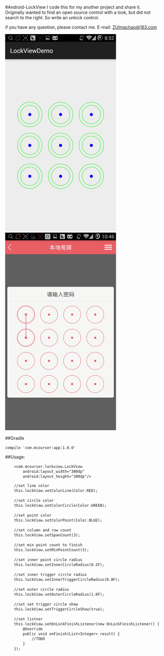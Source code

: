 #Android-LockView
I code this for my another project and share it.
Originally wanted to find an open source control with a look, but did not search to the right. So write an unlock control.

if you have any question, please contact me.
E-mail: ZUImachao@163.com

![Demo](./image/demo.gif "Demo")
![MyProject](./image/project.gif "MyProject")


##Gradle
```
compile 'com.mcourser:app:1.0.0'
```

##Usage:
```
    <com.mcourser.lockview.LockView
        android:layout_width="300dp"
        android:layout_height="300dp"/> 
```

```
    //set line color
    this.lockView.setColorLine(Color.RED);
		
    //set circle color
    this.lockView.setColorCircle(Color.GREEN);
		
    //set point color
    this.lockView.setColorPoint(Color.BLUE);
		
    //set column and row count
    this.lockView.setSpanCount(3);
		
    //set min point count to finish
    this.lockView.setMinPointCount(3);
		
    //set inner point circle radius
    this.lockView.setInnerCircleRadius(0.2F);
		
    //set inner trigger circle radius		
    this.lockView.setInnerTriggerCircleRadius(0.8F);
		
    //set outer circle radius
    this.lockView.setOuterCircleRadius(1.0F);
		
    //set set trigger circle show
    this.lockView.setTriggerCircleShow(true);
		
    //set listner
    this.lockView.setOnLockFinishListener(new OnLockFinishListener() {
        @Override
        public void onFinish(List<Integer> result) {
            //TODO
        }
    });
```